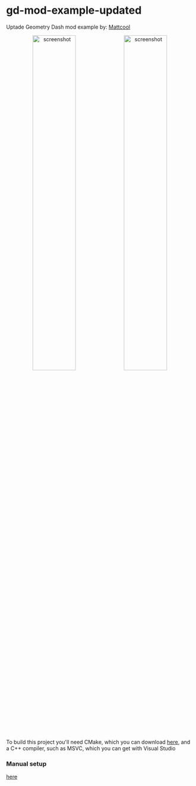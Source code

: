 # gd-mod-example-updated
Uptade Geometry Dash mod example by: [Mattcool](https://github.com/matcool)
<p align="center">
<img src="hhttps://cdn.discordapp.com/attachments/1123078518998323250/1124833754045751296/imagenxdd1.PNG" alt="screenshot" width="48%">
<img src="https://cdn.discordapp.com/attachments/1123078518998323250/1124833754314178612/imagenxdd2.PNG" alt="screenshot" width="48%">
</p>

To build this project you'll need CMake, which you can download [here](https://cmake.org/download/), and a C++ compiler, such as MSVC, which you can get with Visual Studio


### Manual setup

[here](https://github.com/matcool/gd-mod-example)
